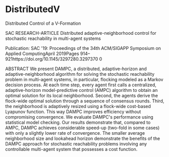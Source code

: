 # DistributedV
Distributed Control of a V-Formation

SAC
RESEARCH-ARTICLE
Distributed adaptive-neighborhood control for stochastic reachability in multi-agent systems

Publication:
SAC '19: Proceedings of the 34th ACM/SIGAPP Symposium on Applied ComputingApril 2019Pages 914–921https://doi.org/10.1145/3297280.3297370
0
 
ABSTRACT
We present DAMPC, a distributed, adaptive-horizon and adaptive-neighborhood algorithm for solving the stochastic reachability problem in multi-agent systems, in particular, flocking modeled as a Markov decision process. At each time step, every agent first calls a centralized, adaptive-horizon model-predictive control (AMPC) algorithm to obtain an optimal solution for its local neighborhood. Second, the agents derive the flock-wide optimal solution through a sequence of consensus rounds. Third, the neighborhood is adaptively resized using a flock-wide cost-based Lyapunov function. This way DAMPC improves efficiency without compromising convergence. We evaluate DAMPC's performance using statistical model checking. Our results demonstrate that, compared to AMPC, DAMPC achieves considerable speed-up (two-fold in some cases) with only a slightly lower rate of convergence. The smaller average neighborhood size and lookahead horizon demonstrate the benefits of the DAMPC approach for stochastic reachability problems involving any controllable multi-agent system that possesses a cost function.
